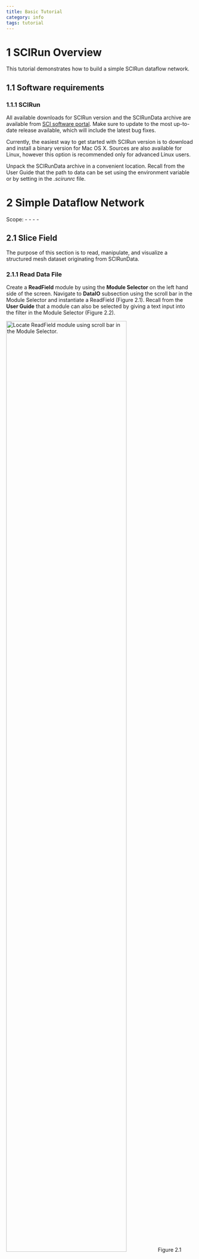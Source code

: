 ```yaml
---
title: Basic Tutorial
category: info
tags: tutorial
---
```


<link rel="stylesheet" href="css/modest.css">

1  SCIRun Overview
==================

This tutorial demonstrates how to build a simple SCIRun dataflow network.

1.1  Software requirements
--------------------------

### 1.1.1  SCIRun

All available downloads for SCIRun version and the SCIRunData archive are available from [SCI software portal](http://www.scirun.org). Make sure to update to the most up-to-date release available, which will include the latest bug fixes.

Currently, the easiest way to get started with SCIRun version is to download and install a binary version for Mac OS X. Sources are also available for Linux, however this option is recommended only for advanced Linux users.

Unpack the SCIRunData archive in a convenient location. Recall from the User Guide that the path to data can be set using the environment variable or by setting in the *.scirunrc* file.

2  Simple Dataflow Network
=======================

Scope: - - - -

2.1  Slice Field
----------------

The purpose of this section is to read, manipulate, and visualize a structured mesh dataset originating from SCIRunData.

### 2.1.1  Read Data File

Create a **ReadField** module by using the **Module Selector** on the left hand side of the screen. Navigate to **DataIO** subsection using the scroll bar in the Module Selector and instantiate a ReadField (Figure 2.1). Recall from the **User Guide** that a module can also be selected by giving a text input into the filter in the Module Selector (Figure 2.2).

<img src="BasicTutorial_figures/readfield.png" title="Locate ReadField module using scroll bar in the Module Selector." style="width:80.0%" />
Figure 2.1 Locate ReadField module using scroll bar in the Module Selector.

<img src="BasicTutorial_figures/readfield_text.png" title="Locate ReadField module using text input into filter." style="width:80.0%" />
Figure 2.2 Locate ReadField module using text input into filter.

Within the ReadField **user interface (UI)**, click the open button to navigate to the SCIRunData directory and select the dataset *volume/engine.nhdr* (Figure 2.3). Notice that many different file formats can be imported by changing the file type within the ReadField selector window. When using Mac OSX El Capitan, press the options button in the ReadField selector window to change the file type. Change the file type to Nrrd file. The ReadField UI can be closed after selection to provide for a larger network viewing frame.

<img src="BasicTutorial_figures/readfield_select.png" title="The ReadField selector window can be used to select and read many data files." style="width:80.0%" />
Figure 2.3 The ReadField selector window can be used to select and read many data files.

### 2.1.2  Slice Field

Slice the engine field by node index along a given axis by instantiating the module **GetSlicesFromStructuredFieldByIndices** in the **NewField** category and connecting it to ReadField (Figure 2.4). This can be done by using the Module Selector filter or scrolling through the list of modules in the Module Selector.

<img src="BasicTutorial_figures/getslice.png" title="Using the ReadField port’s pop-up module menu to instantiate GetSliceFromStructuredFieldByIndices." style="width:80.0%" />
Figure 2.4 Using the ReadField port’s pop-up module menu to instantiate GetSliceFromStructuredFieldByIndices.

### 2.1.3  Visualize Field

To visualize the field geometry, instantiate module **ShowField** in the **Visualization** category and module **ViewScene** in the **Render** category (Figure 2.5). ShowField takes a field as input, and outputs scene-graph geometry. ViewScene displays the geometry and allows a user to interact with the scene.

<img src="BasicTutorial_figures/viewscene.png" title="SCIRun can be used to visualize the structured mesh." style="width:80.0%" />
Figure 2.5 SCIRun can be used to visualize the structured mesh.

Apply a colored scale to the data values on the geometry using **CreateStandardColorMaps** and **RescaleColorMaps** modules in **Visualization** (Figure 2.6). Colors can be manipulated using the CreateStandardColorMap UI and RescaleColorMap UI (Figure 2.7). Change the coloring scheme to Blackbody using the drop-down menu in the CreatSrandardColorMap UI.

<img src="BasicTutorial_figures/colorscale.png" title="Apply and rescale a colormap to data values on the geometry." style="width:80.0%" />
Figure 2.6 Apply and rescale a colormap to data values on the geometry.

<img src="BasicTutorial_figures/manipulatecolorscale.png" title="Manipulate the color scaling using both the CreateStandardColorMaps and RescaleColorMaps modules." style="width:80.0%" />
Figure 2.7 Manipulate the color scaling using both the CreateStandardColorMaps and RescaleColorMaps modules.

Return to the default color scale. Use the sliders in the GetSlicesFromStructuredFieldByIndices UI to change slice position within the geometry. Compare with figure 2.6.

<img src="BasicTutorial_figures/sliceselect.png" title="Different cross sections can be visualized within the geometry using GetSlicesFromStructuredFieldbyIndices. " style="width:90.0%" />
Figure 2.8 Different cross sections can be visualized within the geometry using GetSlicesFromStructuredFieldbyIndices.

2.2  Show Bounding Box
----------------------

Add the **EditMeshBoundingBox** module under **ChangeMesh** (Figure 2.9). Connect it to the ReadField module and direct the output to the ViewScene module. Execute the network to visualize the bounding box of engine.nhrd. Adjust the size of the bounding box by pressing the + or - buttons under Widget Scale in the EditMeshBoundingBox UI (Figure 2.10).

<img src="BasicTutorial_figures/editmeshboundingbox.png" title="Visualize the mesh’s bounding box." style="width:90.0%" />
Figure 2.9 Visualize the mesh’s bounding box.

<img src="BasicTutorial_figures/editmeshbbox.png" title="Change the scale of the mesh’s bounding box using the Scale Widget in the EditMeshBoundingBox UI." style="width:90.0%" />
Figure 2.10 Change the scale of the mesh’s bounding box using the Scale Widget in the EditMeshBoundingBox UI.

2.3  Isosurface
---------------

Construct an isosurface from the field by instantiating and connecting a **ExtractSimpleIsosurface** module to the ReadField module. The isovalue must be changed within the ExtractSimpleIsosurface UI. Open the field information by clicking on the connection between the ReadField and ExtractSimpleIsosurface and press I to bring up information. Enter a value from within the data range like 120. Visualize the isosurface by connecting it to a new ShowField module ported into the ViewScene module (Figure 2.11). Execute the network. Color isosurface output geometry by connecting the RescaleColorMap module to the ShowField module (Figure 2.12). To better view the geometry, turn off the edges within the ShowField UI (Figure 2.13).

<img src="BasicTutorial_figures/extractiso.png" title="Extract an isosurface from field." style="width:90.0%" />
Figure 2.11 Extract an isosurface from field.

<img src="BasicTutorial_figures/coloriso.png" title="Change the isovalue within ExtractSimpleIsosurface UI." style="width:90.0%" />
Figure 2.12 Change the isovalue within ExtractSimpleIsosurface UI.

<img src="BasicTutorial_figures/edgesiso.png" title="Adjusting parameters within the ShowField UI helps to better visualize the isosurface." style="width:90.0%" />
Figure 2.13 Adjusting parameters within the ShowField UI helps to better visualize the isosurface.

3  Create, Manipulate and Visualize Field
======================================

Scope: - -

3.1  Create Field
-----------------

Create and manipulate a structured mesh type in this exercise. Start by creating a lattice volume using **CreateLatVol** module. Assign data at nodes using **CalculateFieldData** module. Connect CalculateFieldData to CreateLatVol. Input the expression *R**E**S**U**L**T* = *s**q**r**t*(*X* \* *X* + *Y* \* *Y* + *Z* \* *Z*) to compute data for each node within the CreateFieldData UI.

<img src="BasicTutorial_figures/create.png" title="Create lattice volume field using CreateLatVol module." style="width:90.0%" />
Figure 3.1 Create lattice volume field using CreateLatVol module.

<img src="BasicTutorial_figures/fielddata.png" title="Create a new field by inputting an expression into the CreateFieldData UI. " style="width:90.0%" />
Figure 3.2 Create a new field by inputting an expression into the CreateFieldData UI.

3.2  Isosurface
---------------

Generate the isosurface by instantiating and connecting an ExtractSimpleIsosurface module to CalculateFieldData (Figure 3.3). Adjust the isovalue within the ExtractSimpleIsosurface UI so that the isosurface can be visualized (Figure 3.4). Add a color map and visualize the isosurface as in section 2.3 (Figure 3.5). Show the mesh bounding box as in section 2.2 (Figure 3.6).

<img src="BasicTutorial_figures/extractiso2.png" title="Extract an isosurface from the field data." style="width:90.0%" />
Figure 3.3 Extract an isosurface from the field data.

<img src="BasicTutorial_figures/selectisoval.png" title="Change the isovalue so that an isosurface can be visualized." style="width:90.0%" />
Figure 3.4 Change the isovalue so that an isosurface can be visualized.

<img src="BasicTutorial_figures/viewisocirc.png" title="Visualize the isosurface." style="width:90.0%" />
Figure 3.5 Visualize the isosurface.

<img src="BasicTutorial_figures/bbox.png" title="Visualize the mesh’s bounding box." style="width:90.0%" />
Figure 3.6 Visualize the mesh’s bounding box.

3.3  Slice Field
----------------

Extend the functionality of this network by slicing the field using GetSliceFromStructuredFieldByIndices as in section 2.1.2.

<img src="BasicTutorial_figures/getslice2.png" title="Insert GetSliceFromStructuredFieldByIndices into the network." style="width:90.0%" />
Figure 3.7 Insert GetSliceFromStructuredFieldByIndices into the network.

<img src="BasicTutorial_figures/changeslice.png" title="Change the slice index using the GetSliceFromStructuredFieldByIndices UI." style="width:90.0%" />
Figure 3.8 Change the slice index using the GetSliceFromStructuredFieldByIndices UI.

<img src="BasicTutorial_figures/colorslice.png" title="Attach the RescaleColorMap module to the ShowField module." style="width:90.0%" />
Figure 3.9 Attach the RescaleColorMap module to the ShowField module.

3.4  Clip Field
---------------

Clip out a subset of the original field by converting the lattice volume to an unstructured mesh using **ConvertMeshToUnstructuredMesh** (Figure 3.10) and adding **ClipFieldByFunction** (Figure 3.11) to the network. Set the clipping location setting in ClipFieldByFunction to *all nodes*. Use the expression *D**A**T**A*1 &gt; 1&&*X* &lt; 0 to clip the field (Figure 3.12).

<img src="BasicTutorial_figures/convertmesh.png" title="Convert the original field to an unstructured mesh." style="width:90.0%" />
Figure 3.10 Convert the original field to an unstructured mesh.

<img src="BasicTutorial_figures/clipfield.png" title="Insert a ClipFieldbyFunction module." style="width:90.0%" />
Figure 3.11 Insert a ClipFieldbyFunction module.

<img src="BasicTutorial_figures/clipfield_input.png" title="Clip the field by entering an expression in the ClipField UI." style="width:90.0%" />
Figure 3.12 Clip the field by entering an expression in the ClipField UI.

### 3.4.1  Extract Boundary

At this point, it will be necessary to map the fields by interpolating the the boundary surface field to the clipping field. First, use **BuildMappingMatrix** to build a matrix that maps a linear combination of data values in the clipping field to a value in the boundary field. Then use **ApplyMappingMatrix** to multiply the data vector of the clipping field with the mapping matrix to obtain the data vector for the boundary surface field (Figure 3.13). Use GetFieldBoundary to extract the boundary surface from the lattice volume and use it as input into the ApplyMappingMatrixModule and BuildMapping Matrix (Figure 3.14). Port the output from the BuildMappingMatrix module to ApplyMappingMatrix and visualize the resultant field using a ShowFieldModule (Figure 3.15). Add a colormap to and enable transparency in ShowField UI for further functionality (Figure 3.16)

<img src="BasicTutorial_figures/mappingmatrix.png" title="Build and apply the mapping network connections." style="width:90.0%" />
Figure 3.13 Build and apply the mapping network connections.

<img src="BasicTutorial_figures/fieldboundary.png" title="Add GetFieldBoundary to the network." style="width:90.0%" />
Figure 3.14 Add GetFieldBoundary to the network.

<img src="BasicTutorial_figures/view_boundary.png" title="Connect all the modules for mapping and visualize the output." style="width:90.0%" />
Figure 3.15 Connect all the modules for mapping and visualize the output.

<img src="BasicTutorial_figures/finalview.png" title="Add a colormap and enable transparency." style="width:90.0%" />
Figure 3.16 Add a colormap and enable transparency.

Finally, it is not strictly necessary to explicitly convert the original mesh to an unstructured mesh using ConvertMeshToUnstructuredMesh because ClipFieldByFunction can implicitly convert structured mesh types to unstructured mesh types before clipping the field. As a final exercise, delete ConvertMeshToUnstructuredMesh from the network and try to obtain the same result.
